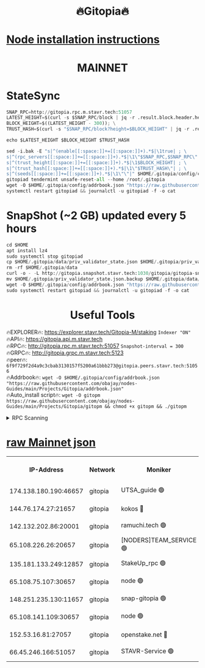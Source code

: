 <h1 align="center"> 🔥Gitopia🔥</h1>

[Node installation instructions](https://github.com/obajay/nodes-Guides/tree/main/Projects/Gitopia)
=

<h1 align="center"> MAINNET</h1>

# StateSync
```python
SNAP_RPC=http://gitopia.rpc.m.stavr.tech:51057
LATEST_HEIGHT=$(curl -s $SNAP_RPC/block | jq -r .result.block.header.height); \
BLOCK_HEIGHT=$((LATEST_HEIGHT - 300)); \
TRUST_HASH=$(curl -s "$SNAP_RPC/block?height=$BLOCK_HEIGHT" | jq -r .result.block_id.hash)

echo $LATEST_HEIGHT $BLOCK_HEIGHT $TRUST_HASH

sed -i.bak -E "s|^(enable[[:space:]]+=[[:space:]]+).*$|\1true| ; \
s|^(rpc_servers[[:space:]]+=[[:space:]]+).*$|\1\"$SNAP_RPC,$SNAP_RPC\"| ; \
s|^(trust_height[[:space:]]+=[[:space:]]+).*$|\1$BLOCK_HEIGHT| ; \
s|^(trust_hash[[:space:]]+=[[:space:]]+).*$|\1\"$TRUST_HASH\"| ; \
s|^(seeds[[:space:]]+=[[:space:]]+).*$|\1\"\"|" $HOME/.gitopia/config/config.toml
gitopiad tendermint unsafe-reset-all --home /root/.gitopia
wget -O $HOME/.gitopia/config/addrbook.json "https://raw.githubusercontent.com/obajay/nodes-Guides/main/Projects/Gitopia/addrbook.json"
systemctl restart gitopiad && journalctl -u gitopiad -f -o cat
```
# SnapShot (~2 GB) updated every 5 hours
```python
cd $HOME
apt install lz4
sudo systemctl stop gitopiad
cp $HOME/.gitopia/data/priv_validator_state.json $HOME/.gitopia/priv_validator_state.json.backup
rm -rf $HOME/.gitopia/data
curl -o - -L http://gitopia.snapshot.stavr.tech:1030/gitopia/gitopia-snap.tar.lz4 | lz4 -c -d - | tar -x -C $HOME/.gitopia --strip-components 2
mv $HOME/.gitopia/priv_validator_state.json.backup $HOME/.gitopia/data/priv_validator_state.json
wget -O $HOME/.gitopia/config/addrbook.json "https://raw.githubusercontent.com/obajay/nodes-Guides/main/Projects/Gitopia/addrbook.json"
sudo systemctl restart gitopiad && journalctl -u gitopiad -f -o cat
```
 <h1 align="center"> Useful Tools</h1>

🔥EXPLORER🔥:      https://explorer.stavr.tech/Gitopia-M/staking  `Indexer "ON"` \
🔥API🔥: 			 		 https://gitopia.api.m.stavr.tech \
🔥RPC🔥:           http://gitopia.rpc.m.stavr.tech:51057              `Snapshot-interval = 300` \
🔥GRPC🔥:          http://gitopia.grpc.m.stavr.tech:5123 \
🔥peer🔥:					 `6f9f729f2d4a9c3cbab3130157f5200a61bbb273@gitopia.peers.stavr.tech:51056` \
🔥Addrbook🔥:    ```wget -O $HOME/.gitopia/config/addrbook.json "https://raw.githubusercontent.com/obajay/nodes-Guides/main/Projects/Gitopia/addrbook.json"``` \
🔥Auto_install script🔥: ```wget -O gitopm https://raw.githubusercontent.com/obajay/nodes-Guides/main/Projects/Gitopia/gitopm && chmod +x gitopm && ./gitopm```


<details>
<summary>RPC Scanning</summary>

<h2 align="center"> We scan nodes in real time every 4 hours. And we provide the final result of RPC endpoints.
We cannot influence the operation of these nodes in any way. </h2>


```python
If Voting Power is higher than 0 --> then the Node is a validator of the network and may be subject to attack and be a potential threat to the chain.
```
```python
We marked such validators with a red symbol
```

</details>

[raw Mainnet json](https://rpc-check.gitopm.stavr.tech/gitopm/rpc-gitopm-result.json)
=

<table><tr><th>IP-Address</th><th>Network</th><th>Moniker</th><th>Latest Block Height</th><th>Earliest Block Height</th><th>Catching Up</th><th>Tx Index</th><th>Voting Power</th><th>Scan Time</th></tr><tr><td>174.138.180.190:46657</td><td>gitopia</td><td>UTSA_guide 🟢</td><td>11054076</td><td>6071990</td><td>False</td><td>on</td><td>0</td><td>2023-12-22T15:53:27.892979014UTC</td></tr><tr><td>144.76.174.27:21657</td><td>gitopia</td><td>kokos 🔴</td><td>11054094</td><td>6071990</td><td>False</td><td>off</td><td>936373</td><td>2023-12-22T15:53:59.233186303UTC</td></tr><tr><td>142.132.202.86:20001</td><td>gitopia</td><td>ramuchi.tech 🟢</td><td>11054094</td><td>6548337</td><td>False</td><td>on</td><td>0</td><td>2023-12-22T15:53:56.382021498UTC</td></tr><tr><td>65.108.226.26:20657</td><td>gitopia</td><td>[NODERS]TEAM_SERVICE 🟢</td><td>11054103</td><td>6846001</td><td>False</td><td>on</td><td>0</td><td>2023-12-22T15:54:16.623582108UTC</td></tr><tr><td>135.181.133.249:12857</td><td>gitopia</td><td>StakeUp_rpc 🟢</td><td>11054094</td><td>8010001</td><td>False</td><td>on</td><td>0</td><td>2023-12-22T15:53:56.829282446UTC</td></tr><tr><td>65.108.75.107:30657</td><td>gitopia</td><td>node 🟢</td><td>11054099</td><td>8802845</td><td>False</td><td>on</td><td>0</td><td>2023-12-22T15:54:09.987326773UTC</td></tr><tr><td>148.251.235.130:11657</td><td>gitopia</td><td>snap-gitopia 🟢</td><td>11054092</td><td>9516001</td><td>False</td><td>on</td><td>0</td><td>2023-12-22T15:53:54.018704529UTC</td></tr><tr><td>65.108.141.109:30657</td><td>gitopia</td><td>node 🟢</td><td>11054092</td><td>10145845</td><td>False</td><td>on</td><td>0</td><td>2023-12-22T15:53:53.638558482UTC</td></tr><tr><td>152.53.16.81:27057</td><td>gitopia</td><td>openstake.net 🔴</td><td>11054070</td><td>10455001</td><td>False</td><td>off</td><td>5845</td><td>2023-12-22T15:53:16.877914254UTC</td></tr><tr><td>66.45.246.166:51057</td><td>gitopia</td><td>STAVR-Service 🟢</td><td>11054082</td><td>11047001</td><td>False</td><td>on</td><td>0</td><td>2023-12-22T15:53:36.723758040UTC</td></tr></table>
